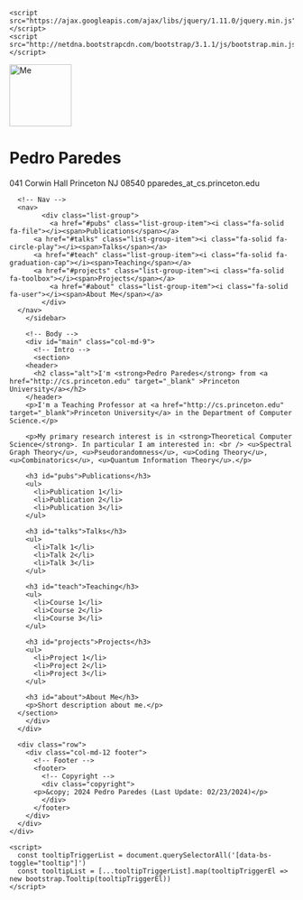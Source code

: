 <!DOCTYPE HTML>
<html>
  <head>
    <title>Ijay Narang</title>
    <meta http-equiv="content-type" content="text/html; charset=utf-8" />
    <meta name="description" content="" />
    <meta name="keywords" content="" />
    <link href="css/fonts.css" rel="stylesheet" type="text/css" />
    <link rel="stylesheet" href="css/bootstrap.min.css" />
    <link rel="stylesheet" href="css/bootstrap-theme.min.css" />
    <link rel="stylesheet" href="css/style.css" />
    <link href="https://cdnjs.cloudflare.com/ajax/libs/font-awesome/6.2.1/css/all.min.css" rel="stylesheet">

    <script src="https://ajax.googleapis.com/ajax/libs/jquery/1.11.0/jquery.min.js"></script>
    <script src="http://netdna.bootstrapcdn.com/bootstrap/3.1.1/js/bootstrap.min.js"></script>
  </head>
  <body>
    <div id="content" class="container">
      <div class="row">
        <!-- Left Pane -->
        <sidebar class="col-md-3">
	  <!-- Logo -->
	  <div id="logo" class="clearfix">
	    <span class="image pull-left"><img src="images/photo01.jpg" alt="Me" width="110px" height="110px" class="img-circle" /></span>
	    <h1 id="title">Pedro Paredes</h1>
	    <span class="byline">041 Corwin Hall</span>
	    <span class="byline">Princeton NJ 08540</span>
	    <span class="byline">pparedes_at_cs.princeton.edu</span>
	  </div>

	  <!-- Nav -->
	  <nav>
            <div class="list-group">
              <a href="#pubs" class="list-group-item"><i class="fa-solid fa-file"></i><span>Publications</span></a>
	      <a href="#talks" class="list-group-item"><i class="fa-solid fa-circle-play"></i><span>Talks</span></a>
	      <a href="#teach" class="list-group-item"><i class="fa-solid fa-graduation-cap"></i><span>Teaching</span></a>
	      <a href="#projects" class="list-group-item"><i class="fa-solid fa-toolbox"></i><span>Projects</span></a>
              <a href="#about" class="list-group-item"><i class="fa-solid fa-user"></i><span>About Me</span></a>
            </div>
	  </nav>
        </sidebar>

        <!-- Body -->
        <div id="main" class="col-md-9">
          <!-- Intro -->
          <section>
	    <header>
	      <h2 class="alt">I'm <strong>Pedro Paredes</strong> from <a href="http://cs.princeton.edu" target="_blank" >Princeton University</a></h2>
	    </header>	  
	    <p>I'm a Teaching Professor at <a href="http://cs.princeton.edu" target="_blank">Princeton University</a> in the Department of Computer Science.</p>

	    <p>My primary research interest is in <strong>Theoretical Computer Science</strong>. In particular I am interested in: <br /> <u>Spectral Graph Theory</u>, <u>Pseudorandomness</u>, <u>Coding Theory</u>, <u>Combinatorics</u>, <u>Quantum Information Theory</u>.</p>

	    <h3 id="pubs">Publications</h3>
	    <ul>
	      <li>Publication 1</li>
	      <li>Publication 2</li>
	      <li>Publication 3</li>
	    </ul>

	    <h3 id="talks">Talks</h3>
	    <ul>
	      <li>Talk 1</li>
	      <li>Talk 2</li>
	      <li>Talk 3</li>
	    </ul>

	    <h3 id="teach">Teaching</h3>
	    <ul>
	      <li>Course 1</li>
	      <li>Course 2</li>
	      <li>Course 3</li>
	    </ul>

	    <h3 id="projects">Projects</h3>
	    <ul>
	      <li>Project 1</li>
	      <li>Project 2</li>
	      <li>Project 3</li>
	    </ul>

	    <h3 id="about">About Me</h3>
	    <p>Short description about me.</p>
	  </section>
        </div>
      </div>

      <div class="row">
        <div class="col-md-12 footer">
          <!-- Footer -->
          <footer>
            <!-- Copyright -->
            <div class="copyright">
	      <p>&copy; 2024 Pedro Paredes (Last Update: 02/23/2024)</p>
            </div>
          </footer>
        </div>
      </div>
    </div>

    <script>
      const tooltipTriggerList = document.querySelectorAll('[data-bs-toggle="tooltip"]')
      const tooltipList = [...tooltipTriggerList].map(tooltipTriggerEl => new bootstrap.Tooltip(tooltipTriggerEl))
    </script>
  </body>
</html>

